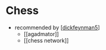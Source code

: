 # Chess

- recommended by [[dickfeynman5]]
  - [[agadmator]]
  - [[chess network]]


[//begin]: # "Autogenerated link references for markdown compatibility"
[dickfeynman5]: dickfeynman5 "Dickfeynman5"
[//end]: # "Autogenerated link references"